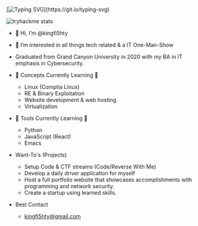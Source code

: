[![Typing SVG](https://readme-typing-svg.demolab.com?font=Fira+Code&pause=1000&color=F70C0C&center=true&vCenter=true&width=450&height=100&lines=Welcome+To+Kings+Domain;One+Man+Show%2C+IT+Generalist%2C+DevOps;Let+Me+Know+How+I+Can+Help...)](https://git.io/typing-svg)

![tryhackme stats](https://raw.githubusercontent.com/kingfi5hty/kingfi5hty/master/assets/thm_propic.png)
- 👋 Hi, I’m @kingfi5hty
- 👀 I’m interested in all things tech related & a IT One-Man-Show 
- Graduated from Grand Canyon University in 2020 with my BA in IT emphasis in Cybersecurity.

- 🌱 Concepts Currently Learning 🌱
   - Linux (Comptia Linux)  
   - RE & Binary Exploitation
   - Website development & web hosting
   - Virtualization

- 🌱 Tools Currently Learning 🌱
   - Python
   - JavaScript (React)
   - Emacs

- Want-To's (Projects)
   - Setup Code & CTF streams (Code/Reverse With Me)
   - Develop a daily driver application for myself
   - Host a full portfolio website that showcases accomplishments with programming and network security.
   - Create a startup using learned skills.

- Best Contact
   - kingfi5hty@gmail.com



<!---
kingfi5hty/kingfi5hty is a ✨ special ✨ repository because its `README.md` (this file) appears on your GitHub profile.
You can click the Preview link to take a look at your changes.
--->

